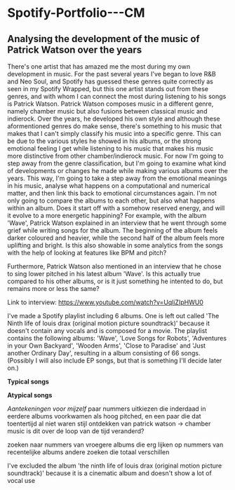 # Spotify-Portfolio---CM

## Analysing the development of the music of Patrick Watson over the years

There's one artist that has amazed me the most during my own development in music. For the past several years I've began to love R&B and Neo Soul, and Spotify has guessed these genres quite correctly as seen in my Spotify Wrapped, but this one artist stands out from these genres, and with whom I can connect the most during listening to his songs is Patrick Watson. 
Patrick Watson composes music in a different genre, namely chamber music but also fusions between classical music and indierock. Over the years, he developed his own style and although these aformentioned genres do make sense, there's something to his music that makes that I can't simply classify his music into a specific genre. This can be due to the various styles he showed in his albums, or the strong emotional feeling I get while listening to his music that makes his music more distinctive from other chamber/indierock music.
For now I'm going to step away from the genre classification, but I'm going to examine what kind of developments or changes he made while making various albums over the years. This way, I'm going to take a step away from the emotional meanings in his music, analyse what happens on a computational and numerical matter, and then link this back to emotional circumstances again. 
I'm not only going to compare the albums to each other, but also what happens within an album. Does it start off with a somehow reserved energy, and will it evolve to a more energetic happining? 
For example, with the album  'Wave', Patrick Watson explained in an interview that he went through some grief while writing songs for the album. The beginning of the album feels darker coloured and heavier, while the second half of the album feels more uplifting and bright. Is this also showable in some analytics from the songs with the help of looking at features like BPM and pitch? 

Furthermore, Patrick Watson also mentioned in an interview that he chose to sing lower pitched in his latest album 'Wave'. Is this actually true compared to his other albums, or is it just something he intented to do, but remains more or less the same?

Link to interview:
https://www.youtube.com/watch?v=UqliZIpHWU0

I've made a Spotify playlist including 6 albums. One is left out called 'The Ninth life of louis drax (original motion picture soundtrack)' because it doesn't contain any vocals and is composed for a movie. 
The playlist contains the following albums:
'Wave', 'Love Songs for Robots', 'Adventures in your Own Backyard', 'Wooden Arms', 'Close to Paradise' and 'Just another Ordinary Day', resulting in a album consisting of 66 songs. (Possibly I will also include EP songs, but that is something I'll decide later on.)

**Typical songs**


**Atypical songs**


*Aantekeningen voor mijzelf*
paar nummers uitkiezen die inderdaad in eerdere albums voorkwamen als hoog pitched, en een paar die dat toentertijd al niet waren
stijl ontdekken van patrick watson -> chamber music
is dit over de loop van de tijd veranderd?

zoeken naar nummers van vroegere albums die erg lijken op nummers van recentelijke albums 
andere zoeken die totaal verschillen

I've excluded the album 'the ninth life of louis drax (original motion picture soundtrack)' because it is a cinematic album and doesn't show a lot of vocal use 
